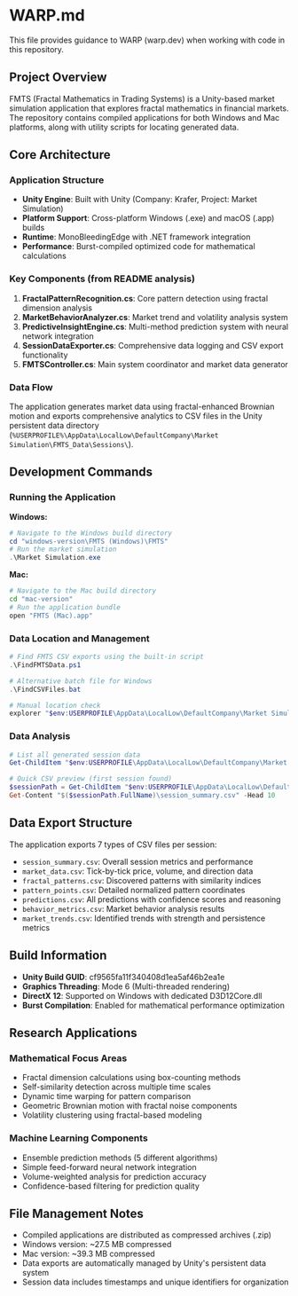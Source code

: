 # WARP.md

This file provides guidance to WARP (warp.dev) when working with code in this repository.

## Project Overview
FMTS (Fractal Mathematics in Trading Systems) is a Unity-based market simulation application that explores fractal mathematics in financial markets. The repository contains compiled applications for both Windows and Mac platforms, along with utility scripts for locating generated data.

## Core Architecture

### Application Structure
- **Unity Engine**: Built with Unity (Company: Krafer, Project: Market Simulation)
- **Platform Support**: Cross-platform Windows (.exe) and macOS (.app) builds
- **Runtime**: MonoBleedingEdge with .NET framework integration
- **Performance**: Burst-compiled optimized code for mathematical calculations

### Key Components (from README analysis)
1. **FractalPatternRecognition.cs**: Core pattern detection using fractal dimension analysis
2. **MarketBehaviorAnalyzer.cs**: Market trend and volatility analysis system  
3. **PredictiveInsightEngine.cs**: Multi-method prediction system with neural network integration
4. **SessionDataExporter.cs**: Comprehensive data logging and CSV export functionality
5. **FMTSController.cs**: Main system coordinator and market data generator

### Data Flow
The application generates market data using fractal-enhanced Brownian motion and exports comprehensive analytics to CSV files in the Unity persistent data directory (`%USERPROFILE%\AppData\LocalLow\DefaultCompany\Market Simulation\FMTS_Data\Sessions\`).

## Development Commands

### Running the Application
**Windows:**
```powershell
# Navigate to the Windows build directory
cd "windows-version\FMTS (Windows)\FMTS"
# Run the market simulation
.\Market Simulation.exe
```

**Mac:**
```bash
# Navigate to the Mac build directory  
cd "mac-version"
# Run the application bundle
open "FMTS (Mac).app"
```

### Data Location and Management
```powershell
# Find FMTS CSV exports using the built-in script
.\FindFMTSData.ps1

# Alternative batch file for Windows
.\FindCSVFiles.bat

# Manual location check
explorer "$env:USERPROFILE\AppData\LocalLow\DefaultCompany\Market Simulation\FMTS_Data\Sessions"
```

### Data Analysis
```powershell
# List all generated session data
Get-ChildItem "$env:USERPROFILE\AppData\LocalLow\DefaultCompany\Market Simulation\FMTS_Data\Sessions" -Recurse -Filter "*.csv"

# Quick CSV preview (first session found)
$sessionPath = Get-ChildItem "$env:USERPROFILE\AppData\LocalLow\DefaultCompany\Market Simulation\FMTS_Data\Sessions" -Directory | Select-Object -First 1
Get-Content "$($sessionPath.FullName)\session_summary.csv" -Head 10
```

## Data Export Structure

The application exports 7 types of CSV files per session:
- `session_summary.csv`: Overall session metrics and performance
- `market_data.csv`: Tick-by-tick price, volume, and direction data  
- `fractal_patterns.csv`: Discovered patterns with similarity indices
- `pattern_points.csv`: Detailed normalized pattern coordinates
- `predictions.csv`: All predictions with confidence scores and reasoning
- `behavior_metrics.csv`: Market behavior analysis results
- `market_trends.csv`: Identified trends with strength and persistence metrics

## Build Information
- **Unity Build GUID**: cf9565fa11f340408d1ea5af46b2ea1e
- **Graphics Threading**: Mode 6 (Multi-threaded rendering)
- **DirectX 12**: Supported on Windows with dedicated D3D12Core.dll
- **Burst Compilation**: Enabled for mathematical performance optimization

## Research Applications

### Mathematical Focus Areas
- Fractal dimension calculations using box-counting methods
- Self-similarity detection across multiple time scales
- Dynamic time warping for pattern comparison
- Geometric Brownian motion with fractal noise components
- Volatility clustering using fractal-based modeling

### Machine Learning Components  
- Ensemble prediction methods (5 different algorithms)
- Simple feed-forward neural network integration
- Volume-weighted analysis for prediction accuracy
- Confidence-based filtering for prediction quality

## File Management Notes
- Compiled applications are distributed as compressed archives (.zip)
- Windows version: ~27.5 MB compressed  
- Mac version: ~39.3 MB compressed
- Data exports are automatically managed by Unity's persistent data system
- Session data includes timestamps and unique identifiers for organization